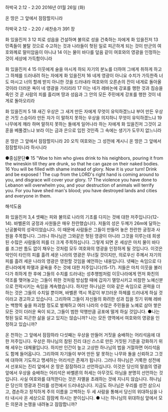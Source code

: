 하박국 2:12 - 2:20 
2016년 01월 26일 (화)

온 땅은 그 앞에서 잠잠할지니라



하박국 2:12 - 2:20 / 새찬송가 391 장


화 있을진저 3
12 피로 성읍을 건설하며 불의로 성을 건축하는 자에게 화 있을진저 13 민족들이 불탈 것으로 수고하는 것과 나라들이 헛된 일로 피곤하게 되는 것이 만군의 여호와께로 말미암음이 아니냐 14 이는 물이 바다를 덮음 같이 여호와의 영광을 인정하는 것이 세상에 가득함이니라 

화 있을진저 4
15 이웃에게 술을 마시게 하되 자기의 분노를 더하여 그에게 취하게 하고 그 하체를 드러내려 하는 자에게 화 있을진저 16 네게 영광이 아니요 수치가 가득한즉 너도 마시고 너의 할례 받지 아니한 것을 드러내라 여호와의 오른손의 잔이 네게로 돌아올 것이라 더러운 욕이 네 영광을 가리리라 17 이는 네가 레바논에 강포를 행한 것과 짐승을 죽인 것 곧 사람의 피를 흘리며 땅과 성읍과 그 안의 모든 주민에게 강포를 행한 것이 네게로 돌아오리라 

화 있을진저 5
18 새긴 우상은 그 새겨 만든 자에게 무엇이 유익하겠느냐 부어 만든 우상은 거짓 스승이라 만든 자가 이 말하지 못하는 우상을 의지하니 무엇이 유익하겠느냐 19 나무에게 깨라 하며 말하지 못하는 돌에게 일어나라 하는 자에게 화 있을진저 그것이 교훈을 베풀겠느냐 보라 이는 금과 은으로 입힌 것인즉 그 속에는 생기가 도무지 없느니라 

온 땅은 그 앞에서 잠잠할지니라
20 오직 여호와는 그 성전에 계시니 온 땅은 그 앞에서 잠잠할지니라 하시니라 

●중심문단● 15 "Woe to him who gives drink to his neighbors, pouring it from the wineskin till they are drunk, so that he can gaze on their naked bodies. 16 You will be filled with shame instead of glory. Now it is your turn! Drink and be exposed ! The cup from the LORD's right hand is coming around to you, and disgrace will cover your glory. 17 The violence you have done to Lebanon will overwhelm you, and your destruction of animals will terrify you. For you have shed man's blood; you have destroyed lands and cities and everyone in them.

해석도움




화 있을진저 3,4
셋째는 피와 불의로 나라의 기초를 다지는 것에 대한 저주입니다(12-14). 바벨론의 궁정과 사원들은 매우 찬란했습니다. 저들의 성은 두께가 26m에 달하는 난공불락의 성곽이었습니다. 이 때문에 사람들은 그들이 만들어 놓은 찬란한 궁정과 사원을 주목합니다. 그러나 하나님은 그와같은 헛된 영광이 아니라 그것을 이루는데 희생된 수많은 사람들의 피를 더 크게 주목하십니다. 그렇게 되면 온 세상은 마치 물이 바다를 조그만 틈도 없이 채우는 것처럼 모두 여호와의 영광을 인정하게 될 것입니다. 이것은 악인이 타인의 피를 흘려 세운 나라의 영광은 무너질 것이지만, 의로우신 주께서 자기의 피를 흘려 세운 나라의 영광은 영원할 것임을 예언하는 내용입니다. 넷째는 속임으로 다른나라에게 파멸과 굴욕을 주는 것에 대한 저주입니다(15-17). 저들은 마치 이웃을 불러다가 취하게 한 후에 그들의 수치를 드러내는 성추행범처럼 이웃나라에게 먼저 화친의 약조를 맺어놓고는 그들이 취한 것처럼 방심할 때에 갑자기 멸망시키고 비참한 노예신분으로 전락시키는 속임을 계속했습니다. 하지만 하나님은 이와 같은 속임으로 권력을 더하는 것은 그들의 수치일 뿐이며, 바벨론 역시 똑같이 부끄러운 하체를 드러내게 하실 것이라고 경고하고 있습니다. 그리하여 그들이 자신들의 화려한 성과 집을 짓기 위해 레바논 백향목 숲을 파괴할 정도로 벌채하고 여러 나라의 수많은 주민들을 노예로 삼아 쌓은 모든 것이 더러운 욕이 되고, 그들이 범한 악행만큼 공포에 떨게 하실 것입니다. 
●나는 헛된 일로 피곤한 삶을 살고 있지는 않습니까? 나는 모든 영역에서 여호와의 영광을 인정하고 있습니까?   

온 천하는 그 앞에서 잠잠하라
다섯째는 우상을 만들어 거짓을 숭배하는 어리석음에 대한 저주입니다. 우상은 하나님의 참된 진리 대신 스스로 만든 거짓된 기준을 강화하기 위해 세우는 대체물입니다. 하지만 인간이 높고 고상한 하나님의 법을 거절하면 어리석음도 함께 들어옵니다. 그리하여 자기들이 부어 만든 말 못하는 나무와 돌을 신뢰하고 그것에 대하여 기도하고 맹세하는 어리석은 존재가 됩니다. 그러나 하나님은 거룩한 성전에서 선포되는 진리 앞에서 온 땅은 잠잠하라고 선언하십니다.  이것은 당신의 말씀의 영광 앞에서 우상을 숭배하는 어리석은 바벨론의 허세는 아무것도 아님을 분명히 선언하는 것입니다. 사실 여호와를 대적한다는 것은 자멸을 초래하는 것에 지나지 않습니다. 하나님은 당신의 영광과 진리를 성전에서 드러내십니다. 지금도 하나님은 우리를 성전 삼으시고, 겸손하고 정직하게 주의 이름을 고백하는 두 세 사람을 통해서 당신의 위대하심을 나타 내시사 온 세상으로 잠잠케 하시는 분이십니다.
● 나는 하나님의 위대하심 앞에서 모든 의문과 논쟁을 내려놓고 잠잠합니까?